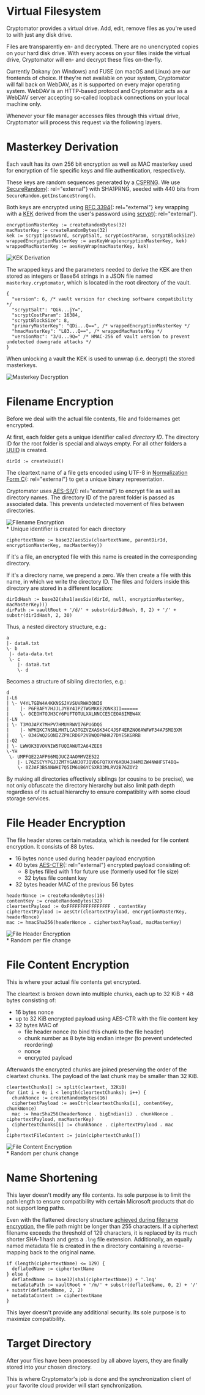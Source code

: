# Virtual Filesystem

Cryptomator provides a virtual drive. Add, edit, remove files as you're used to with just any disk drive.

Files are transparently en- and decrypted. There are no unencrypted copies on your hard disk drive. With every access on your files inside the virtual drive, Cryptomator will en- and decrypt these files on-the-fly.

Currently Dokany (on Windows) and FUSE (on macOS and Linux) are our frontends of choice. If they're not available on your system, Cryptomator will fall back on WebDAV, as it is supported on every major operating system. WebDAV is an HTTP-based protocol and Cryptomator acts as a WebDAV server accepting so-called loopback connections on your local machine only.

Whenever your file manager accesses files through this virtual drive, Cryptomator will process this request via the following layers.

# Masterkey Derivation

Each vault has its own 256 bit encryption as well as MAC masterkey used for encryption of file specific keys and file authentication, respectively.

These keys are random sequences generated by a <abbr title="Cryptographically secure pseudorandom number generator">CSPRNG</abbr>. We use [SecureRandom](https://docs.oracle.com/javase/8/docs/api/java/security/SecureRandom.html){: rel="external"} with SHA1PRNG, seeded with 440 bits from `SecureRandom.getInstanceStrong()`.

Both keys are encrypted using [RFC 3394](https://tools.ietf.org/html/rfc3394){: rel="external"} key wrapping with a <abbr title="Key-encryption key">KEK</abbr> derived from the user's password using [scrypt](https://en.wikipedia.org/wiki/Scrypt){: rel="external"}.

```
encryptionMasterKey := createRandomBytes(32)
macMasterKey := createRandomBytes(32)
kek := scrypt(password, scryptSalt, scryptCostParam, scryptBlockSize)
wrappedEncryptionMasterKey := aesKeyWrap(encryptionMasterKey, kek)
wrappedMacMasterKey := aesKeyWrap(macMasterKey, kek)
```

<img class="center" src="/img/security/key-derivation.png" srcset="/img/security/key-derivation.png 1x, /img/security/key-derivation@2x.png 2x" alt="KEK Derivation" />

The wrapped keys and the parameters needed to derive the KEK are then stored as integers or Base64 strings in a JSON file named `masterkey.cryptomator`, which is located in the root directory of the vault.

```
{
  "version": 6, /* vault version for checking software compatibility */
  "scryptSalt": "QGk...jY=",
  "scryptCostParam": 16384,
  "scryptBlockSize": 8,
  "primaryMasterKey": "QDi...Q==", /* wrappedEncryptionMasterKey */
  "hmacMasterKey": "L83...Q==", /* wrappedMacMasterKey */
  "versionMac": "3/U...9Q=" /* HMAC-256 of vault version to prevent undetected downgrade attacks */
}
```

When unlocking a vault the KEK is used to unwrap (i.e. decrypt) the stored masterkeys.

<img class="center" src="/img/security/masterkey-decryption.png" srcset="/img/security/masterkey-decryption.png 1x, /img/security/masterkey-decryption@2x.png 2x" alt="Masterkey Decryption" />

# Filename Encryption

Before we deal with the actual file contents, file and foldernames get encrypted.

At first, each folder gets a unique identifier called _directory ID_. The directory ID for the root folder is special and always empty. For all other folders a <abbr title="Universally unique identifier">UUID</abbr> is created.

```
dirId := createUuid()
```

The cleartext name of a file gets encoded using UTF-8 in [Normalization Form C](https://unicode.org/reports/tr15/#Norm_Forms){: rel="external"} to get a unique binary representation.

Cryptomator uses [AES-SIV](https://tools.ietf.org/html/rfc5297){: rel="external"} to encrypt file as well as directory names. The directory ID of the parent folder is passed as associated data. This prevents undetected movement of files between directories.

<img class="center" src="/img/security/filename-encryption.png" srcset="/img/security/filename-encryption.png 1x, /img/security/filename-encryption@2x.png 2x" alt="Filename Encryption" />
<figcaption>* Unique identifier is created for each directory</figcaption>

```
ciphertextName := base32(aesSiv(cleartextName, parentDirId, encryptionMasterKey, macMasterKey))
```

If it's a file, an encrypted file with this name is created in the corresponding directory.

If it's a directory name, we prepend a zero. We then create a file with this name, in which we write the directory ID. The files and folders inside this directory are stored in a different location:

```
dirIdHash := base32(sha1(aesSiv(dirId, null, encryptionMasterKey, macMasterKey)))
dirPath := vaultRoot + '/d/' + substr(dirIdHash, 0, 2) + '/' + substr(dirIdHash, 2, 30)
```

Thus, a nested directory structure, e.g.:

```
a
|- dataA.txt
\- b
 |- data-data.txt
 \- c
    |- dataB.txt
    \- d
```

Becomes a structure of sibling directories, e.g.:

```
d
|-L6
| \- V4YL7GBW4A4KKNSSJXVSUVRWH3ONI6
|    |- P6FBAFY7HJJLJYBY4IPZTWGMKKE2ONK3II======
|    \- 0CEOH7OJH3CY6PUFTOTULXALNNCCE5CEOA6IMBW4X
|-LN
| \- T3MOJAPX7MHPV7HMUYRWVI76PUGDQG
|    |- WPKQKC7NSNLMH7LCA3TGZVZXASK34C4JSF4ERZNO6AWFWF34A7SMO3XM
|    \- 034GWQ2GONIZZPACRD6P2VBWQOPWHA27DYE5KGRRB
|-Q2
| \- LWWOK3BVOVNIW5FUQIAWUT2A64ZEE6
\-YH
 \- UMPFQE22AFP66MQJUCZ4AOMMVZE522
    |- L76ZSEYYPGJJZM7YGANJO7JQVDGFQ7XXY6XDU4JH4MOZW4NWHFST4BQ=
    \- 0ZJAF3BSANWHI7Q5IM6UB6YCSXRD3MLRV2B76ZOY2
```

By making all directories effectively siblings (or cousins to be precise), we not only obfuscate the directory hierarchy but also limit path depth regardless of its actual hierarchy to ensure compatiblity with some cloud storage services.

# File Header Encryption

The file header stores certain metadata, which is needed for file content encryption. It consists of 88 bytes.

- 16 bytes nonce used during header payload encryption
- 40 bytes [AES-CTR](https://en.wikipedia.org/wiki/Block_cipher_mode_of_operation#Counter_.28CTR.29){: rel="external"} encrypted payload consisting of:
  - 8 bytes filled with 1 for future use (formerly used for file size)
  - 32 bytes file content key
- 32 bytes header MAC of the previous 56 bytes

```
headerNonce := createRandomBytes(16)
contentKey := createRandomBytes(32)
cleartextPayload := 0xFFFFFFFFFFFFFFFF . contentKey
ciphertextPayload := aesCtr(cleartextPayload, encryptionMasterKey, headerNonce)
mac := hmacSha256(headerNonce . ciphertextPayload, macMasterKey)
```

<img class="center" src="/img/security/file-header-encryption.png" srcset="/img/security/file-header-encryption.png 1x, /img/security/file-header-encryption@2x.png 2x" alt="File Header Encryption" />
<figcaption>* Random per file change</figcaption>

# File Content Encryption

This is where your actual file contents get encrypted.

The cleartext is broken down into multiple chunks, each up to 32 KiB + 48 bytes consisting of:

- 16 bytes nonce
- up to 32 KiB encrypted payload using AES-CTR with the file content key
- 32 bytes MAC of
  - file header nonce (to bind this chunk to the file header)
  - chunk number as 8 byte big endian integer (to prevent undetected reordering)
  - nonce
  - encrypted payload

Afterwards the encrypted chunks are joined preserving the order of the cleartext chunks. The payload of the last chunk may be smaller than 32 KiB.

```
cleartextChunks[] := split(cleartext, 32KiB)
for (int i = 0; i < length(cleartextChunks); i++) {
  chunkNonce := createRandomBytes(16)
  ciphertextPayload := aesCtr(cleartextChunks[i], contentKey, chunkNonce)
  mac := hmacSha256(headerNonce . bigEndian(i) . chunkNonce . ciphertextPayload, macMasterKey)
  ciphertextChunks[i] := chunkNonce . ciphertextPayload . mac
}
ciphertextFileContent := join(ciphertextChunks[])
```

<img class="center" src="/img/security/file-content-encryption.png" srcset="/img/security/file-content-encryption.png 1x, /img/security/file-content-encryption@2x.png 2x" alt="File Content Encryption" />
<figcaption>* Random per chunk change</figcaption>

# Name Shortening

This layer doesn't modify any file contents. Its sole purpose is to limit the path length to ensure compatibility with certain Microsoft products that do not support long paths.

Even with the flattened directory structure [achieved during filename encryption](#filename-encryption), the file path might be longer than 255 characters. If a ciphertext filename exceeds the threshold of 129 characters, it is replaced by its much shorter SHA-1 hash and gets a `.lng` file extension. Additionally, an equally named metadata file is created in the `m` directory containing a reverse-mapping back to the original name.

```
if (length(ciphertextName) <= 129) {
  deflatedName := ciphertextName
} else {
  deflatedName := base32(sha1(ciphertextName)) + '.lng'
  metadataPath := vaultRoot + '/m/' + substr(deflatedName, 0, 2) + '/' + substr(deflatedName, 2, 2)
  metadataContent := ciphertextName
}
```

This layer doesn't provide any additional security. Its sole purpose is to maximize compatibility.

# Target Directory

After your files have been processed by all above layers, they are finally stored into your chosen directory.

This is where Cryptomator's job is done and the synchronization client of your favorite cloud provider will start synchronization.
